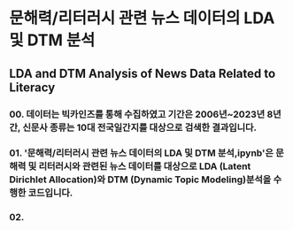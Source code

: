 # 문해력/리터러시 관련 뉴스 데이터의 LDA 및 DTM 분석
## LDA and DTM Analysis of News Data Related to Literacy
### 00. 데이터는 빅카인즈를 통해 수집하였고 기간은 2006년~2023년 8년간, 신문사 종류는 10대 전국일간지를 대상으로 검색한 결과입니다.
### 01. '문해력/리터러시 관련 뉴스 데이터의 LDA 및 DTM 분석,ipynb'은 문해력 및 리터러시와 관련된 뉴스 데이터를 대상으로 LDA (Latent Dirichlet Allocation)와 DTM (Dynamic Topic Modeling)분석을 수행한 코드입니다. 
### 02. 
